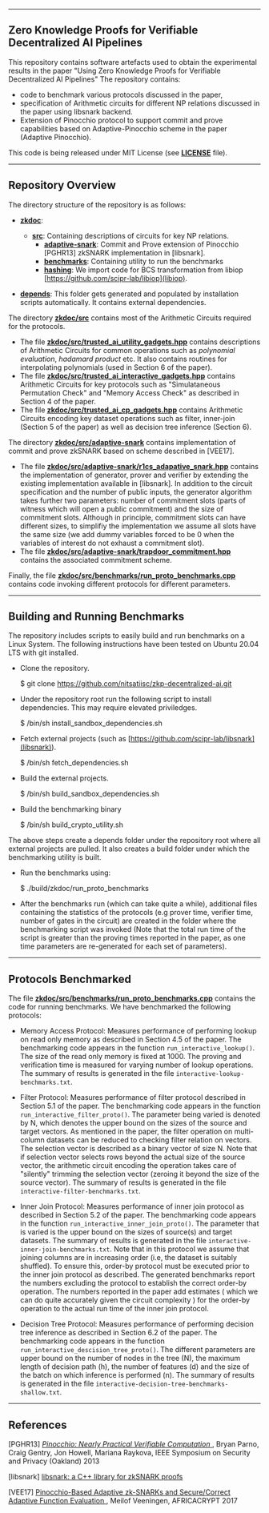--------------------------------------------------------------------------
Zero Knowledge Proofs for Verifiable Decentralized AI Pipelines
--------------------------------------------------------------------------
This repository contains software artefacts used to obtain the experimental results in the paper "Using Zero Knowledge Proofs for Verifiable Decentralized AI Pipelines"
The repository contains: 
- code to benchmark various protocols discussed in the paper,
- specification of Arithmetic circuits for different NP relations discussed in the paper using libsnark backend.
- Extension of Pinocchio protocol to support commit and prove capabilities based on Adaptive-Pinocchio scheme in the paper (Adaptive Pinocchio).

This code is being released under MIT License (see [__LICENSE__](LICENSE) file).


--------------------------------------------------------------------------------
Repository Overview
--------------------------------------------------------------------------------
The directory structure of the repository is as follows:

* [__zkdoc__](zkdoc):
    * [__src__](zkdoc/src): Containing descriptions of circuits for key NP relations.
        * [__adaptive-snark__](zkdoc/src/adaptive-snark): Commit and Prove extension of Pinocchio \[PGHR13] zkSNARK implementation in \[libsnark].
        * [__benchmarks__](zkdoc/src/benchmarks): Containing utility to run the benchmarks
        * [__hashing__](zkdoc/src/hashing): We import code for BCS transformation from libiop [https://github.com/scipr-lab/libiop](libiop).
    
* [__depends__](depends): This folder gets generated and populated by installation scripts automatically. It contains external dependencies.



The directory [__zkdoc/src__](zkdoc/src) contains most of the Arithmetic Circuits required for the protocols.
* The file [__zkdoc/src/trusted_ai_utility_gadgets.hpp__](zkdoc/src/trusted_ai_utility_gadgets.hpp) contains descriptions of Arithmetic Circuits for common operations such as _polynomial evaluation_, _hadamard product_ etc. It also contains routines for interpolating polynomials (used in Section 6 of the paper).
* The file [__zkdoc/src/trusted_ai_interactive_gadgets.hpp__](zkdoc/src/trusted_ai_interactive_gadgets.hpp) contains Arithmetic Circuits for key protocols such as "Simulataneous Permutation Check" and "Memory Access Check" as described in Section 4 of the paper.
* The file [__zkdoc/src/trusted_ai_cp_gadgets.hpp__](zkdoc/src/trusted_ai_cp_gadgets.hpp) contains Arithmetic Circuits encoding key dataset operations such as filter, inner-join (Section 5 of the paper) as well as decision tree inference (Section 6). 

The directory [__zkdoc/src/adaptive-snark__](zkdoc/src/adaptive-snark) contains implementation of commit and prove zkSNARK based on scheme described in \[VEE17].
* The file [__zkdoc/src/adaptive-snark/r1cs_adapative_snark.hpp__](zkdoc/src/adaptive-snark/r1cs_adaptive_snark.hpp) contains the implementation of generator, prover and verifier by extending the existing implementation available in \[libsnark]. In addition to the circuit specification and the number of public inputs, the generator algorithm takes further two parameters: number of commitment slots (parts of witness which will open a public commitment) and the size of commitment slots. Although in principle, commitment slots can have different sizes, to simplifiy the implementation we assume all slots have the same size (we add dummy variables forced to be 0 when the variables of interest do not exhaust a commitment slot). 
* The file [__zkdoc/src/adaptive-snark/trapdoor_commitment.hpp__](zkdoc/src/adaptive-snark/trapdoor_commitment.hpp) contains the associated commitment scheme.

Finally, the file [__zkdoc/src/benchmarks/run_proto_benchmarks.cpp__](zkdoc/src/benchmarks/run_proto_benchmarks.cpp) contains code invoking different protocols for different parameters.


--------------------------------------------------------------------------------
Building and Running Benchmarks
--------------------------------------------------------------------------------
The repository includes scripts to easily build and run benchmarks on a Linux System. The following instructions have been tested on Ubuntu 20.04 LTS with
git installed.

* Clone the repository.

   $ git clone https://github.com/nitsatiisc/zkp-decentralized-ai.git
   
* Under the repository root run the following script to install dependencies. This may require elevated priviledges.

   $ /bin/sh install_sandbox_dependencies.sh

* Fetch external projects (such as [https://github.com/scipr-lab/libsnark](libsnark)).

   $ /bin/sh fetch_dependencies.sh

* Build the external projects.

   $ /bin/sh build_sandbox_dependencies.sh
   
* Build the benchmarking binary

   $ /bin/sh build_crypto_utility.sh
   
The above steps create a depends folder under the repository root where all external projects are pulled. It also creates a build folder under which the benchmarking utility is built. 

* Run the benchmarks using:

   $ ./build/zkdoc/run_proto_benchmarks

* After the benchmarks run (which can take quite a while), additional files containing the statistics of the protocols (e.g prover time, verifier time, number of gates in the circuit) are created in the folder where the benchmarking script was invoked (Note that the total run time of the script is greater than the proving times reported in the paper, as one time parameters are re-generated for each set of parameters).

--------------------------------------------------------------------------------
Protocols Benchmarked
--------------------------------------------------------------------------------
The file [__zkdoc/src/benchmarks/run_proto_benchmarks.cpp__](zkdoc/src/benchmarks/run_proto_benchmarks.cpp) contains the code for running benchmarks. We have benchmarked the following protocols:

- Memory Access Protocol: Measures performance of performing lookup on read only memory as described in Section 4.5 of the paper. The benchmarking code appears in the function `run_interactive_lookup()`. The size of the read only memory is fixed at 1000. The proving and verification time is measured for varying number of lookup operations. The summary of results is generated in the file `interactive-lookup-benchmarks.txt`.

- Filter Protocol: Measures performance of filter protocol described in Section 5.1 of the paper. The benchmarking code appears in the function `run_interactive_filter_proto()`. The parameter being varied is denoted by N, which denotes the upper bound on the sizes of the source and target vectors. As mentioned in the paper, the filter operation on multi-column datasets can be reduced to checking filter relation on vectors. The selection vector is described as a binary vector of size N. Note that if selection vector selects rows beyond the actual size of the source vector, the arithmetic circuit encoding the operation takes care of "silently" trimming the selection vector (zeroing it beyond the size of the source vector). The summary of results is generated in the file `interactive-filter-benchmarks.txt`.

- Inner Join Protocol: Measures performance of inner join protocol as described in Section 5.2 of the paper. The benchmarking code appears in the function `run_interactive_inner_join_proto()`. The parameter that is varied is the upper bound on the sizes of source(s) and target datasets. The summary of results is generated in the file `interactive-inner-join-benchmarks.txt`. Note that in this protocol we assume that joining columns are in increasing order (i.e, the dataset is suitably shuffled). To ensure this, order-by protocol must be executed prior to the inner join protocol as described. The generated benchmarks report the numbers excluding the protocol to establish the correct order-by operation. The numbers reported in the paper add estimates ( which we can do quite accurately given the circuit complexity ) for the order-by operation to the actual run time of the inner join protocol.

- Decision Tree Protocol: Measures performance of performing decision tree inference as described in Section 6.2 of the paper. The benchmarking code appears in the function `run_interactive_descision_tree_proto()`. The different parameters are upper bound on the number of nodes in the tree (N), the maximum length of decision path (h), the number of features (d) and the size of the batch on which inference is performed (n). The summary of results is generated in the file `interactive-decision-tree-benchmarks-shallow.txt`. 


--------------------------------------------------------------------------------
References
--------------------------------------------------------------------------------


\[PGHR13] [
  _Pinocchio: Nearly Practical Verifiable Computation_
](http://eprint.iacr.org/2013/279),
  Bryan Parno, Craig Gentry, Jon Howell, Mariana Raykova,
  IEEE Symposium on Security and Privacy (Oakland) 2013

\[libsnark] [
   libsnark: a C++ library for zkSNARK proofs
](https://github.com/scipr-lab/libsnark)

[SCIPR Lab]: http://www.scipr-lab.org/ (Succinct Computational Integrity and Privacy Research Lab)

\[VEE17] [
   Pinocchio-Based Adaptive zk-SNARKs and Secure/Correct Adaptive Function Evaluation
](https://eprint.iacr.org/2017/013),
   Meilof Veeningen,
   AFRICACRYPT 2017
   
